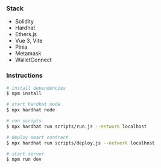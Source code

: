 ### Stack
- Solidity
- Hardhat
- Ethers.js
- Vue 3, Vite
- Pinia
- Metamask
- WalletConnect

### Instructions

``` bash
# install dependencies
$ npm install

# start hardhat node
$ npx hardhat node

# run scripts
$ npx hardhat run scripts/run.js --network localhost

# deploy smart contract
$ npx hardhat run scripts/deploy.js --network localhost

# start server
$ npm run dev
```
